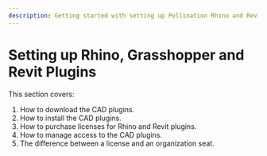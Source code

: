 ```yaml
---
description: Getting started with setting up Pollination Rhino and Revit plugins
---
```


# Setting up Rhino, Grasshopper and Revit Plugins

This section covers:

1. How to download the CAD plugins.
2. How to install the CAD plugins.
3. How to purchase licenses for Rhino and Revit plugins.
4. How to manage access to the CAD plugins.
5. The difference between a license and an organization seat.
